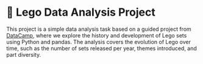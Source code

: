 # 🧱 Lego Data Analysis Project

This project is a simple data analysis task based on a guided project from [DataCamp](https://www.datacamp.com/), where we explore the history and development of Lego sets using Python and pandas. The analysis covers the evolution of Lego over time, such as the number of sets released per year, themes introduced, and part diversity.
